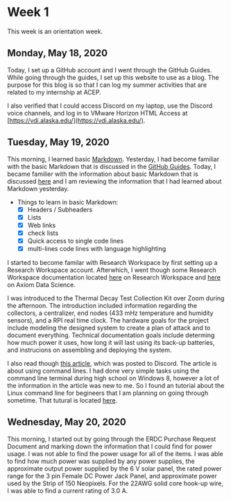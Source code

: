 # Week 1
This week is an orientation week. 

## Monday, May 18, 2020
Today, I set up a GitHub account and I went through the GitHub Guides. While going through the guides, I set up this website to use as a blog. The purpose for this blog is so that I can log my summer activities that are related to my internship at ACEP.

I also verified that I could access Discord on my laptop, use the Discord voice channels, and log in to VMware Horizon HTML Access at [https://vdi.alaska.edu/](https://vdi.alaska.edu/). 

## Tuesday, May 19, 2020
This morning, I learned basic [Markdown](https://www.markdownguide.org/basic-syntax/). Yesterday, I had become familiar with the basic Markdown that is discussed in the [GitHub Guides](https://guides.github.com/features/mastering-markdown/). Today, I became familier with the information about basic Markdown that is discussed [here](https://www.markdownguide.org/basic-syntax/) and I am reviewing the information that I had learned about Markdown yesterday. 

* Things to learn in basic Markdown:
  * [x] Headers / Subheaders 
  * [x] Lists 
  * [x] Web links 
  * [x] check lists 
  * [x] Quick access to single code lines 
  * [x] multi-lines code lines with language highlighting 

I started to become familar with Research Workspace by first setting up a Research Workspace account. Afterwhich, I went though some Research Workspace documentation located [here](https://researchworkspace.com/help/Overview.html) on Research Workspace and [here](https://www.axiomdatascience.com/best-practices/DataManagementBestPractices.html#organizing-folders-within-a-project) on Axiom Data Science. 

I was introduced to the Thermal Decay Test Collection Kit over Zoom during the afternoon. The introduction included information regarding the collectors, a centralizer, end nodes (433 mHz temperature and humidity sensors), and a RPI real time clock. The hardware goals for the project include modeling the designed system to create a plan of attack and to document everything. Technical documentation goals include determing how much power it uses, how long it will last using its back-up batteries, and instrucions on assembling and deploying the system.

I also read though [this article](https://towardsdatascience.com/this-will-make-you-a-command-line-ninja-93a51cdb16b1), which was posted to Discord. The article is about using command lines. I had done very simple tasks using the command line terminal during high school on Windows 8, however a lot of the information in the article was new to me. So I found an tutorial about the Linux command line for begineers that I am planning on going through sometime. That tutural is located [here](https://ubuntu.com/tutorials/command-line-for-beginners#1-overview).

## Wednesday, May 20, 2020

This morning, I started out by going through the ERDC Purchase Request Document and marking down the information that I could find for power usage. I was not able to find the power usage for all of the items. I was able to find how much power was supplied by any power supplies, the approximate output power supplied by the 6 V solar panel, the rated power range for the 3 pin Female DC Power Jack Panel, and approximate power used by the Strip of 150 Neopixels. For the 22AWG solid core hook-up wire, I was able to find a current rating of 3.0 A. 

